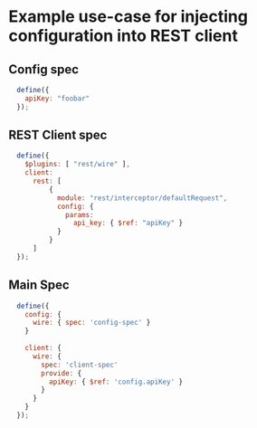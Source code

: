 Example use-case for injecting configuration into REST client
=============================================================

Config spec
-----------

```js
  define({
    apiKey: "foobar"
  });
```

REST Client spec
----------------

```js
  define({
    $plugins: [ "rest/wire" ],
    client:
      rest: [
          {
            module: "rest/interceptor/defaultRequest",
            config: {
              params:
                api_key: { $ref: "apiKey" }
            }
          }
      ]
  });
```

Main Spec
---------

```js
  define({
    config: {
      wire: { spec: 'config-spec' }
    }
    
    client: {
      wire: {
        spec: 'client-spec'
        provide: {
          apiKey: { $ref: 'config.apiKey' }
        }
      }
    }
  });
```
